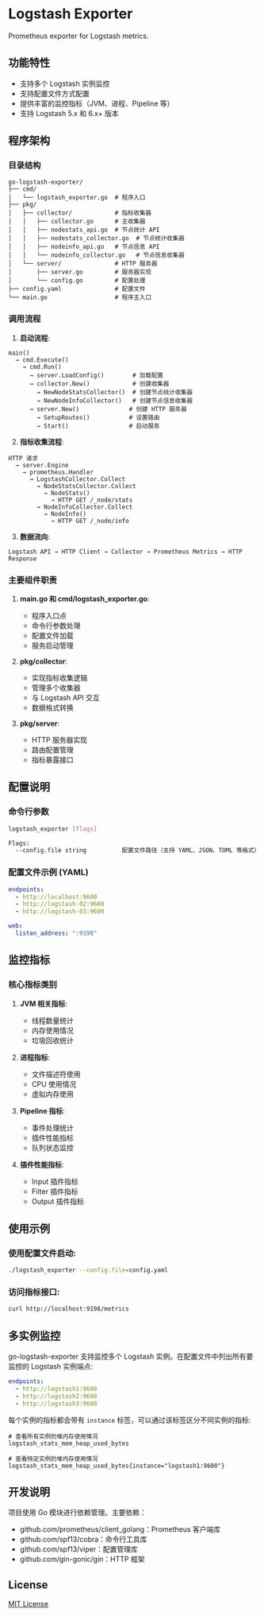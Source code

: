 # Logstash Exporter

Prometheus exporter for Logstash metrics.

## 功能特性

- 支持多个 Logstash 实例监控
- 支持配置文件方式配置
- 提供丰富的监控指标（JVM、进程、Pipeline 等）
- 支持 Logstash 5.x 和 6.x+ 版本

## 程序架构

### 目录结构

```
go-logstash-exporter/
├── cmd/
│   └── logstash_exporter.go  # 程序入口
├── pkg/
│   ├── collector/            # 指标收集器
│   │   ├── collector.go      # 主收集器
│   │   ├── nodestats_api.go  # 节点统计 API
│   │   ├── nodestats_collector.go  # 节点统计收集器
│   │   ├── nodeinfo_api.go   # 节点信息 API
│   │   └── nodeinfo_collector.go   # 节点信息收集器
│   └── server/               # HTTP 服务器
│       ├── server.go         # 服务器实现
│       └── config.go         # 配置处理
├── config.yaml               # 配置文件
└── main.go                   # 程序主入口
```

### 调用流程

1. **启动流程**:
```
main()
  → cmd.Execute()
    → cmd.Run() 
      → server.LoadConfig()        # 加载配置
      → collector.New()            # 创建收集器
        → NewNodeStatsCollector()  # 创建节点统计收集器
        → NewNodeInfoCollector()   # 创建节点信息收集器
      → server.New()              # 创建 HTTP 服务器
        → SetupRoutes()           # 设置路由
        → Start()                 # 启动服务
```

2. **指标收集流程**:
```
HTTP 请求 
  → server.Engine
    → prometheus.Handler
      → LogstashCollector.Collect
        → NodeStatsCollector.Collect
          → NodeStats()
            → HTTP GET /_node/stats
        → NodeInfoCollector.Collect
          → NodeInfo()
            → HTTP GET /_node/info
```

3. **数据流向**:
```
Logstash API → HTTP Client → Collector → Prometheus Metrics → HTTP Response
```

### 主要组件职责

1. **main.go 和 cmd/logstash_exporter.go**:
   - 程序入口点
   - 命令行参数处理
   - 配置文件加载
   - 服务启动管理

2. **pkg/collector**:
   - 实现指标收集逻辑
   - 管理多个收集器
   - 与 Logstash API 交互
   - 数据格式转换

3. **pkg/server**:
   - HTTP 服务器实现
   - 路由配置管理
   - 指标暴露接口

## 配置说明

### 命令行参数

```bash
logstash_exporter [flags]

Flags:
  --config.file string          配置文件路径（支持 YAML、JSON、TOML 等格式）
```

### 配置文件示例 (YAML)

```yaml
endpoints:
  - http://localhost:9600
  - http://logstash-02:9600
  - http://logstash-03:9600

web:
  listen_address: ":9198"
```

## 监控指标

### 核心指标类别

1. **JVM 相关指标**:
   - 线程数量统计
   - 内存使用情况
   - 垃圾回收统计

2. **进程指标**:
   - 文件描述符使用
   - CPU 使用情况
   - 虚拟内存使用

3. **Pipeline 指标**:
   - 事件处理统计
   - 插件性能指标
   - 队列状态监控

4. **插件性能指标**:
   - Input 插件指标
   - Filter 插件指标
   - Output 插件指标

## 使用示例

### 使用配置文件启动:

```bash
./logstash_exporter --config.file=config.yaml
```

### 访问指标接口:

```bash
curl http://localhost:9198/metrics
```

## 多实例监控

go-logstash-exporter 支持监控多个 Logstash 实例。在配置文件中列出所有要监控的 Logstash 实例端点:

```yaml
endpoints:
  - http://logstash1:9600
  - http://logstash2:9600
  - http://logstash3:9600
```

每个实例的指标都会带有 `instance` 标签，可以通过该标签区分不同实例的指标:

```promql
# 查看所有实例的堆内存使用情况
logstash_stats_mem_heap_used_bytes

# 查看特定实例的堆内存使用情况
logstash_stats_mem_heap_used_bytes{instance="logstash1:9600"}
```

## 开发说明

项目使用 Go 模块进行依赖管理。主要依赖：

- github.com/prometheus/client_golang：Prometheus 客户端库
- github.com/spf13/cobra：命令行工具库
- github.com/spf13/viper：配置管理库
- github.com/gin-gonic/gin：HTTP 框架

## License

[MIT License](LICENSE)